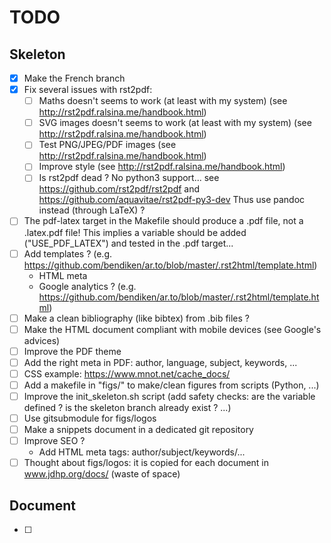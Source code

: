 # TODO

## Skeleton

- [x] Make the French branch
- [x] Fix several issues with rst2pdf:
    - [ ] Maths doesn't seems to work (at least with my system)
          (see http://rst2pdf.ralsina.me/handbook.html)
    - [ ] SVG images doesn't seems to work (at least with my system)
          (see http://rst2pdf.ralsina.me/handbook.html)
    - [ ] Test PNG/JPEG/PDF images
          (see http://rst2pdf.ralsina.me/handbook.html)
    - [ ] Improve style (see http://rst2pdf.ralsina.me/handbook.html)
    - [ ] Is rst2pdf dead ? No python3 support... see
          https://github.com/rst2pdf/rst2pdf and
          https://github.com/aquavitae/rst2pdf-py3-dev
          Thus use pandoc instead (through LaTeX) ?
- [ ] The pdf-latex target in the Makefile should produce a .pdf file, not a
      .latex.pdf file! This implies a variable should be added
      ("USE_PDF_LATEX") and tested in the .pdf target...
- [ ] Add templates ? (e.g.
      https://github.com/bendiken/ar.to/blob/master/.rst2html/template.html)
    - HTML meta
    - Google analytics ? (e.g.
      https://github.com/bendiken/ar.to/blob/master/.rst2html/template.html)
- [ ] Make a clean bibliography (like bibtex) from .bib files ?
- [ ] Make the HTML document compliant with mobile devices (see Google's
      advices)
- [ ] Improve the PDF theme
- [ ] Add the right meta in PDF: author, language, subject, keywords, ...
- [ ] CSS example: https://www.mnot.net/cache_docs/
- [ ] Add a makefile in "figs/" to make/clean figures from scripts (Python,
      ...)
- [ ] Improve the init_skeleton.sh script (add safety checks: are the variable
      defined ? is the skeleton branch already exist ? ...)
- [ ] Use gitsubmodule for figs/logos
- [ ] Make a snippets document in a dedicated git repository
- [ ] Improve SEO ?
    - Add HTML meta tags: author/subject/keywords/...
- [ ] Thought about figs/logos: it is copied for each document in
      www.jdhp.org/docs/ (waste of space)

## Document

- [ ] 

